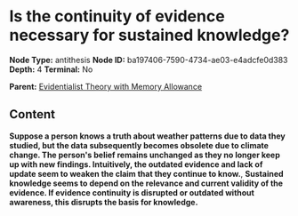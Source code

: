 # Is the continuity of evidence necessary for sustained knowledge?

**Node Type:** antithesis
**Node ID:** ba197406-7590-4734-ae03-e4adcfe0d383
**Depth:** 4
**Terminal:** No

**Parent:** [Evidentialist Theory with Memory Allowance](evidentialist-theory-with-memory-allowance-synthesis-93261724-301f-4cec-93fd-9574dc766373.md)

## Content

**Suppose a person knows a truth about weather patterns due to data they studied, but the data subsequently becomes obsolete due to climate change. The person's belief remains unchanged as they no longer keep up with new findings. Intuitively, the outdated evidence and lack of update seem to weaken the claim that they continue to know.**, **Sustained knowledge seems to depend on the relevance and current validity of the evidence. If evidence continuity is disrupted or outdated without awareness, this disrupts the basis for knowledge.**
